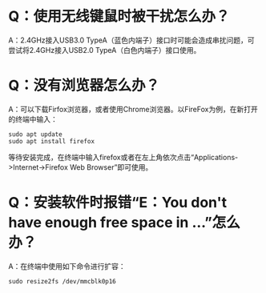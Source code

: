 
# Q：使用无线键鼠时被干扰怎么办？

A：2.4GHz接入USB3.0 TypeA（蓝色内端子）接口时可能会造成串扰问题，可尝试将2.4GHz接入USB2.0 TypeA（白色内端子）接口使用。

# Q：没有浏览器怎么办？

A：可以下载Firfox浏览器，或者使用Chrome浏览器。以FireFox为例，在新打开的终端中输入：

```shell
sudo apt update
sudo apt install firefox
```

等待安装完成，在终端中输入firefox或者在左上角依次点击“Applications->Internet->Firefox Web Browser”即可使用。

# Q：安装软件时报错“E：You don't have enough free space in ...”怎么办？

A：在终端中使用如下命令进行扩容：

```shell
sudo resize2fs /dev/mmcblk0p16
```
